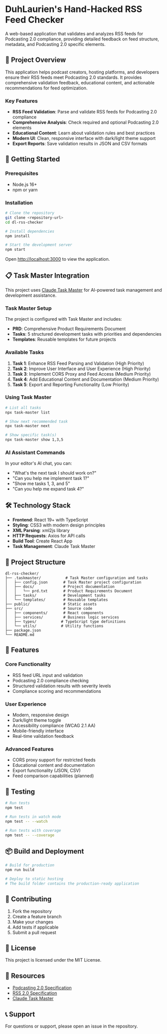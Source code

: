 # DuhLaurien's Hand-Hacked RSS Feed Checker

A web-based application that validates and analyzes RSS feeds for Podcasting 2.0 compliance, providing detailed feedback on feed structure, metadata, and Podcasting 2.0 specific elements.

## 🎯 Project Overview

This application helps podcast creators, hosting platforms, and developers ensure their RSS feeds meet Podcasting 2.0 standards. It provides comprehensive validation feedback, educational content, and actionable recommendations for feed optimization.

### Key Features
- **RSS Feed Validation**: Parse and validate RSS feeds for Podcasting 2.0 compliance
- **Comprehensive Analysis**: Check required and optional Podcasting 2.0 elements
- **Educational Content**: Learn about validation rules and best practices
- **Modern UI**: Clean, responsive interface with dark/light theme support
- **Export Reports**: Save validation results in JSON and CSV formats

## 🚀 Getting Started

### Prerequisites
- Node.js 16+ 
- npm or yarn

### Installation
```bash
# Clone the repository
git clone <repository-url>
cd dl-rss-checker

# Install dependencies
npm install

# Start the development server
npm start
```

Open [http://localhost:3000](http://localhost:3000) to view the application.

## 📋 Task Master Integration

This project uses [Claude Task Master](https://github.com/eyaltoledano/claude-task-master) for AI-powered task management and development assistance.

### Task Master Setup
The project is configured with Task Master and includes:
- **PRD**: Comprehensive Product Requirements Document
- **Tasks**: 5 structured development tasks with priorities and dependencies
- **Templates**: Reusable templates for future projects

### Available Tasks
1. **Task 1**: Enhance RSS Feed Parsing and Validation (High Priority)
2. **Task 2**: Improve User Interface and User Experience (High Priority)
3. **Task 3**: Implement CORS Proxy and Feed Access (Medium Priority)
4. **Task 4**: Add Educational Content and Documentation (Medium Priority)
5. **Task 5**: Export and Reporting Functionality (Low Priority)

### Using Task Master
```bash
# List all tasks
npx task-master list

# Show next recommended task
npx task-master next

# Show specific task(s)
npx task-master show 1,3,5
```

### AI Assistant Commands
In your editor's AI chat, you can:
- "What's the next task I should work on?"
- "Can you help me implement task 1?"
- "Show me tasks 1, 3, and 5"
- "Can you help me expand task 4?"

## 🛠️ Technology Stack

- **Frontend**: React 19+ with TypeScript
- **Styling**: CSS3 with modern design principles
- **XML Parsing**: xml2js library
- **HTTP Requests**: Axios for API calls
- **Build Tool**: Create React App
- **Task Management**: Claude Task Master

## 📁 Project Structure

```
dl-rss-checker/
├── .taskmaster/           # Task Master configuration and tasks
│   ├── config.json       # Task Master project configuration
│   ├── docs/             # Project documentation
│   │   └── prd.txt       # Product Requirements Document
│   ├── tasks/            # Development tasks
│   └── templates/        # Reusable templates
├── public/               # Static assets
├── src/                  # Source code
│   ├── components/       # React components
│   ├── services/         # Business logic services
│   ├── types/           # TypeScript type definitions
│   └── utils/           # Utility functions
├── package.json
└── README.md
```

## 🎨 Features

### Core Functionality
- RSS feed URL input and validation
- Podcasting 2.0 compliance checking
- Structured validation results with severity levels
- Compliance scoring and recommendations

### User Experience
- Modern, responsive design
- Dark/light theme toggle
- Accessibility compliance (WCAG 2.1 AA)
- Mobile-friendly interface
- Real-time validation feedback

### Advanced Features
- CORS proxy support for restricted feeds
- Educational content and documentation
- Export functionality (JSON, CSV)
- Feed comparison capabilities (planned)

## 🧪 Testing

```bash
# Run tests
npm test

# Run tests in watch mode
npm test -- --watch

# Run tests with coverage
npm test -- --coverage
```

## 📦 Build and Deployment

```bash
# Build for production
npm run build

# Deploy to static hosting
# The build folder contains the production-ready application
```

## 🤝 Contributing

1. Fork the repository
2. Create a feature branch
3. Make your changes
4. Add tests if applicable
5. Submit a pull request

## 📄 License

This project is licensed under the MIT License.

## 🔗 Resources

- [Podcasting 2.0 Specification](https://github.com/Podcastindex-org/podcast-namespace)
- [RSS 2.0 Specification](https://cyber.harvard.edu/rss/rss.html)
- [Claude Task Master](https://github.com/eyaltoledano/claude-task-master)

## 📞 Support

For questions or support, please open an issue in the repository.
